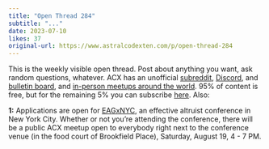 ```yaml
---
title: "Open Thread 284"
subtitle: "..."
date: 2023-07-10
likes: 37
original-url: https://www.astralcodexten.com/p/open-thread-284
---
```

This is the weekly visible open thread. Post about anything you want, ask random questions, whatever. ACX has an unofficial [subreddit](https://www.reddit.com/r/slatestarcodex/), [Discord](https://discord.gg/RTKtdut), and [bulletin board](https://www.datasecretslox.com/index.php), and [in-person meetups around the world](https://www.lesswrong.com/community?filters%5B0%5D=SSC). 95% of content is free, but for the remaining 5% you can subscribe [here](https://astralcodexten.substack.com/subscribe?). Also:

 **1:** Applications are open for [EAGxNYC](https://www.effectivealtruism.org/ea-global/events/eagxnyc#agenda), an effective altruist conference in New York City. Whether or not you’re attending the conference, there will be a public ACX meetup open to everybody right next to the conference venue (in the food court of Brookfield Place), Saturday, August 19, 4 - 7 PM.
